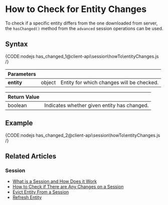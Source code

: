 # How to Check for Entity Changes

To check if a specific entity differs from the one downloaded from server, the `hasChanged()` method from the `advanced` session operations can be used.

## Syntax

{CODE:nodejs has_changed_1@client-api\session\howTo\entityChanges.js /}

| Parameters | | |
| ------------- | ------------- | ----- |
| **entity** | object | Entity for which changes will be checked. |

| Return Value | |
| ------------- | ----- |
| boolean | Indicates whether given entity has changed. |

## Example

{CODE:nodejs has_changed_2@client-api\session\howTo\entityChanges.js /}

## Related Articles

### Session

- [What is a Session and How Does it Work](../../../client-api/session/what-is-a-session-and-how-does-it-work)
- [How to Check if There are Any Changes on a Session](../../../client-api/session/how-to/check-if-there-are-any-changes-on-a-session)
- [Evict Entity From a Session](../../../client-api/session/how-to/evict-entity-from-a-session)
- [Refresh Entity](../../../client-api/session/how-to/refresh-entity)
